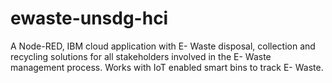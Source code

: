 # ewaste-unsdg-hci

A Node-RED, IBM cloud application with E- Waste disposal, collection and recycling solutions for all stakeholders involved in the E- Waste management process. 
Works with IoT enabled smart bins to track E- Waste. 
